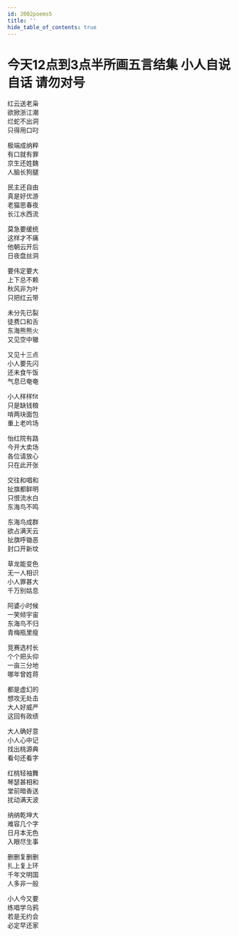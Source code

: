 ```yaml
---
id: 2002poems5
title: ''
hide_table_of_contents: true
---
```


# 今天12点到3点半所画五言结集 小人自说自话 请勿对号

红云送老枭<br/>
欲掀浙江潮<br/>
烂蛇不出洞<br/>
只得用口叼

极端成纳粹<br/>
有口就有罪<br/>
京生还姓魏<br/>
人脑长狗腿

民主还自由<br/>
真是好优游<br/>
老猫思春夜<br/>
长江水西流

莫急要缓统<br/>
这样才不痛<br/>
他朝云开后<br/>
日夜盘丝洞

要伟定要大<br/>
上下总不赖<br/>
秋风非为叶<br/>
只把红云带

未分先已裂<br/>
徒费口和舌<br/>
东海熊熊火<br/>
又见空中辙

又见十三点<br/>
小人要先闪<br/>
还未食午饭<br/>
气息已奄奄

小人样样fit<br/>
只是缺钱粮<br/>
啃两块面包<br/>
重上老吟场

怡红院有路<br/>
今开大卖场<br/>
各位请放心<br/>
只在此开张

交往和唱和<br/>
扯旗都鲜明<br/>
只恨流水白<br/>
东海鸟不鸣

东海鸟成群<br/>
欲占满天云<br/>
扯旗呼锄恶<br/>
封口开新坟

草龙能变色<br/>
无一人相识<br/>
小人罪甚大<br/>
千万别姑息

阿婆小时候<br/>
一笑倾宇宙<br/>
东海鸟不归<br/>
青梅瓶里瘦

竞赛选村长<br/>
个个把头仰<br/>
一亩三分地<br/>
哪年曾姓蒋

都是虚幻的<br/>
想攻无处击<br/>
大人好威严<br/>
这回有政绩

大人确好意<br/>
小人心中记<br/>
找出桃源典<br/>
看句还看字

红桃轻袖舞<br/>
琴瑟甚相和<br/>
堂前暗香送<br/>
扰动满天波

纳纳乾坤大<br/>
难容几个字<br/>
日月本无色<br/>
入眼尽生事

删删复删删<br/>
扎上复上环<br/>
千年文明国<br/>
人多非一般

小人今又要<br/>
练唱学乌鸦<br/>
若是无约会<br/>
必定早还家